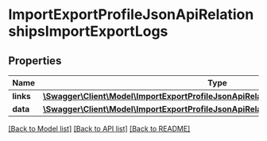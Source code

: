 # ImportExportProfileJsonApiRelationshipsImportExportLogs

## Properties
Name | Type | Description | Notes
------------ | ------------- | ------------- | -------------
**links** | [**\Swagger\Client\Model\ImportExportProfileJsonApiRelationshipsImportExportLogsLinks**](ImportExportProfileJsonApiRelationshipsImportExportLogsLinks.md) |  | [optional] 
**data** | [**\Swagger\Client\Model\ImportExportProfileJsonApiRelationshipsImportExportLogsData[]**](ImportExportProfileJsonApiRelationshipsImportExportLogsData.md) |  | [optional] 

[[Back to Model list]](../../README.md#documentation-for-models) [[Back to API list]](../../README.md#documentation-for-api-endpoints) [[Back to README]](../../README.md)

